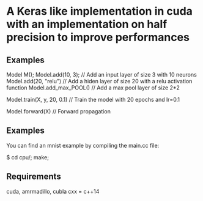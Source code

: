 # A Keras like implementation in cuda with an implementation on half precision to improve performances

## Examples

Model M();
Model.add(10, 3);     // Add an input layer of size 3 with 10 neurons
Model.add(20, "relu") // Add a hiden layer of size 20 with a relu activation function
Model.add_max_POOL()  // Add a max pool layer of size 2*2

Model.train(X, y, 20, 0.1) // Train the model with 20 epochs and lr=0.1

Model.forward(X) // Forward propagation

## Examples

You can find an mnist example by compiling the main.cc file:

$ cd cpu/; make;

## Requirements
cuda, amrmadillo, cubla
cxx = c++14
